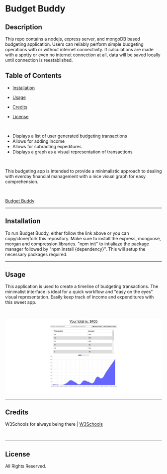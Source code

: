 # Budget Buddy

## Description

This repo contains a nodejs, express server, and mongoDB based budgeting application. Users can reliably perform simple budgeting operations with or without internet connectivity. If calculations are made with a spotty or even no internet connection at all, data will be saved locally until connection is reestablished.

## Table of Contents

* [Installation](#installation)

* [Usage](#usage)

* [Credits](#credits)

* [License](#license)

</br>

* Displays a list of user generated budgeting transactions
* Allows for adding income
* Allows for subracting expeditures
* Displays a graph as a visual representation of transactions

</br>

This budgeting app is intended to provide a minimalistic approach to dealing with everday financial management with a nice visual graph for easy comprehension.

</br>

[Budget Buddy](https://bude7-13uddy.herokuapp.com/)

***

## Installation

To run Budget Buddy, either follow the link above or you can copy/clone/fork this repository. Make sure to install the express, mongoose, morgan and compression libraries. "npm init" to intialiaze the package manager followed by "npm install {dependency}". This will setup the necessary packages required.

***

## Usage

This application is used to create a timeline of budgeting transactions. The minimalist interface is ideal for a quick workflow and "easy on the eyes" visual representation. Easily keep track of income and expenditures with this sweet app.

</br>

![budget buddy screenshot](./public/images/screenshot.jpg)

***

## Credits

W3Schools for always being there | 
[W3Schools](https://www.w3schools.com/)

</br>

***

## License

All Rights Reserved.
